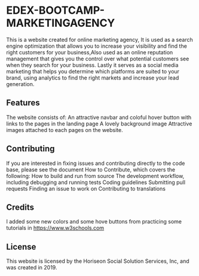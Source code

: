 # EDEX-BOOTCAMP-MARKETINGAGENCY
This is a website created for online marketing agency, It is used as a search engine optimization that allows you to increase your visibility and find the right customers for your business,Also used as an online reputation management that gives you the control over what potential customers see when they search for your business. Lastly it serves as a social media marketing that helps you determine which platforms are suited to your brand, using analytics to find the right markets and increase your lead generation.
## Features
The website consists of:
An attractive navbar and coloful hover button with links to the pages in the landing page
A lovely background image 
Attractive images attached to each pages on the website.
## Contributing
If you are interested in fixing issues and contributing directly to the code base, please see the document How to Contribute, which covers the following:
How to build and run from source
The development workflow, including debugging and running tests
Coding guidelines
Submitting pull requests
Finding an issue to work on
Contributing to translations
## Credits
I added some new colors and some hove buttons from practicing some tutorials in https://www.w3schools.com
## License
This website is licensed by the Horiseon Social Solution Services, Inc, and was created in 2019.
